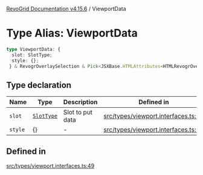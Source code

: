 [RevoGrid Documentation v4.15.6](README.md) / ViewportData

# Type Alias: ViewportData

```ts
type ViewportData: {
  slot: SlotType;
  style: {};
 } & RevogrOverlaySelection & Pick<JSXBase.HTMLAttributes<HTMLRevogrOverlaySelectionElement>, "ref"> & Pick<JSXBase.HTMLAttributes<HTMLRevogrDataElement>, "ref"> & RevogrData;
```

## Type declaration

| Name | Type | Description | Defined in |
| ------ | ------ | ------ | ------ |
| `slot` | [`SlotType`](TypeAlias.SlotType.md) | Slot to put data | [src/types/viewport.interfaces.ts:51](https://github.com/revolist/revogrid/blob/8ab186c1ae2faee97d25784acff6dbf4187524f8/src/types/viewport.interfaces.ts#L51) |
| `style` | \{\} | - | [src/types/viewport.interfaces.ts:52](https://github.com/revolist/revogrid/blob/8ab186c1ae2faee97d25784acff6dbf4187524f8/src/types/viewport.interfaces.ts#L52) |

## Defined in

[src/types/viewport.interfaces.ts:49](https://github.com/revolist/revogrid/blob/8ab186c1ae2faee97d25784acff6dbf4187524f8/src/types/viewport.interfaces.ts#L49)
